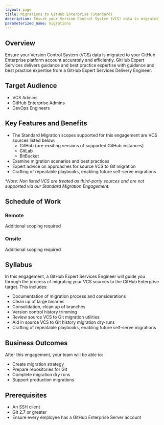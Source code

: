 ```yaml
---
layout: page
title: Migrations to GitHub Enterprise (Standard)
description: Ensure your Version Control System (VCS) data is migrated to your GitHub Enterprise platform account accurately and efficiently.
parameterized_name: migrations
---
```


## Overview

Ensure your Version Control System (VCS) data is migrated to your GitHub Enterprise platform account accurately and efficiently. GitHub Expert Services delivers guidance and best practice expertise with guidance and best practice expertise from a GitHub Expert Services Delivery Engineer.

## Target Audience

- VCS Admins
- GitHub Enterprise Admins
- DevOps Engineers

## Key Features and Benefits

- The Standard Migration scopes supported for this engagement are VCS sources listed below:
  - GitHub (pre-exsiting versions of supported GitHub instances)
  - GitLab
  - BitBucket
- Examine migration scenarios and best practices
- Expert advice on approaches for source VCS to Git migration
- Crafting of repeatable playbooks, enabling future self-serve migrations

*_Note: Non listed VCS are treated as third-party sources and are not supported via our Standard Migration Engagement._

## Schedule of Work

### Remote

Additional scoping required

### Onsite

Additional scoping required

## Syllabus

In this engagement, a GitHub Expert Services Engineer will guide you through the process of migrating your VCS sources to the GitHub Enterprise target. This includes:

- Documentation of migration process and considerations
- Clean up of large binaries
- Consolidation, clean up of branches
- Version control history trimming
- Review source VCS to Git migration utilities
- Aid in source VCS to Git history migration dry-runs
- Crafting of repeatable playbooks, enabling future self-serve migrations

## Business Outcomes

After this engagement, your team will be able to:

- Create migration strategy
- Prepare repositories for Git
- Complete migration dry runs
- Support production migrations

## Prerequisites

- An SSH client
- Git 2.7 or greater
- Ensure every employee has a GitHub Enterprise Server account
